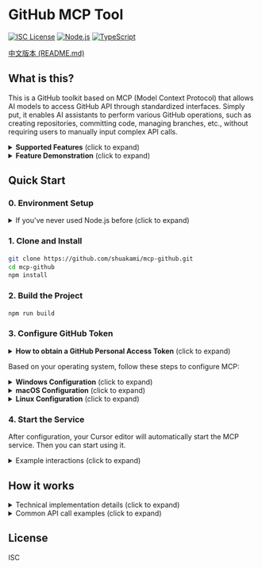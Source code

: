 # GitHub MCP Tool

[![ISC License](https://img.shields.io/badge/License-ISC-4a5568?style=flat-square)](https://opensource.org/licenses/ISC)
[![Node.js](https://img.shields.io/badge/Node.js-18.x-48bb78?style=flat-square)](https://nodejs.org/)
[![TypeScript](https://img.shields.io/badge/TypeScript-5.x-3178c6?style=flat-square)](https://www.typescriptlang.org/)

[中文版本 (README.md)](README.md)

## What is this?

This is a GitHub toolkit based on MCP (Model Context Protocol) that allows AI models to access GitHub API through standardized interfaces. Simply put, it enables AI assistants to perform various GitHub operations, such as creating repositories, committing code, managing branches, etc., without requiring users to manually input complex API calls.

<details>
<summary><b>Supported Features</b> (click to expand)</summary>

- **Repository management**: create, get, list, update, delete
- **Branch operations**: create, get, list, delete
- **Pull Request management**: create, get, list, update, merge
- **Issue management**: create, get, list, update, close
- **User operations**: view following, interaction statistics
- **Code management**: file content, commit history
</details>

<details>
<summary><b>Feature Demonstration</b> (click to expand)</summary>

Here are some core feature demonstrations of the GitHub MCP tool:

<div align="center">

### Repository Creation Demo
<img src="demo/image/new-repository.png" alt="Repository Creation Demo" width="95%" />

### Branch Operations Demo
<img src="demo/image/new-branch.png" alt="Branch Operations Demo" width="95%" />

### Pull Request Management Demo
<img src="demo/image/pr.png" alt="Pull Request Management Demo" width="95%" />

### Issue Tracking Demo
<img src="demo/image/issue.png" alt="Issue Tracking Demo" width="95%" />

</div>

With simple natural language instructions, AI can help you complete all of the above operations without manually writing API calls or operating the GitHub interface in a browser.
</details>

## Quick Start

### 0. Environment Setup

<details>
<summary>If you've never used Node.js before (click to expand)</summary>

1. Install Node.js and npm
   - Visit [Node.js website](https://nodejs.org/)
   - Download and install the LTS (Long Term Support) version
   - Select the default options during installation, which will install both Node.js and npm

2. Verify installation
   - After installation, open Command Prompt (CMD) or PowerShell
   - Type the following commands to confirm successful installation:
     ```bash
     node --version
     npm --version
     ```
   - If version numbers are displayed, the installation was successful

3. Install Git (if not already installed)
   - Visit [Git website](https://git-scm.com/)
   - Download and install Git
   - Use default options during installation
</details>

### 1. Clone and Install

```bash
git clone https://github.com/shuakami/mcp-github.git
cd mcp-github
npm install
```

### 2. Build the Project

```bash
npm run build
```

### 3. Configure GitHub Token

<details>
<summary><b>How to obtain a GitHub Personal Access Token</b> (click to expand)</summary>

1. Visit GitHub's personal access token settings page: https://github.com/settings/tokens
2. Click "Generate new token" → "Generate new token (classic)"
3. Enter a token description, such as "MCP GitHub Tool"
4. For permissions, select at least:
   - `repo` (full access)
   - `user` (user information)
5. Click the "Generate token" button at the bottom of the page
6. **Very important**: Copy the token immediately, as you won't be able to see it again
</details>

Based on your operating system, follow these steps to configure MCP:

<details>
<summary><b>Windows Configuration</b> (click to expand)</summary>

1. In Cursor, open or create the MCP configuration file: `C:\Users\your_username\.cursor\mcp.json`
   - Note: Replace `your_username` with your Windows username (i.e., your computer account name)

2. Add or modify the configuration as follows:

```json
{
  "mcpServers": {
    "github-mcp": {
      "command": "powershell",
      "args": [
        "-WindowStyle",
        "Hidden",
        "-Command",
        "node",
        "C:/Users/your_username/mcp-github/dist/index.js"
      ],
      "env": {
        "GITHUB_TOKEN": "your_github_token"
      }
    }
  }
}
```

> ⚠️ **Important Note**:
> - Replace `your_username` with your Windows username (e.g., `C:/Users/John/mcp-github/...`)
> - Replace `your_github_token` with the token you obtained in the previous step
> - Make sure the path correctly points to your project directory
</details>

<details>
<summary><b>macOS Configuration</b> (click to expand)</summary>

1. In Cursor, open or create the MCP configuration file: `/Users/your_username/.cursor/mcp.json`
   - Note: Replace `your_username` with your macOS username

2. Add or modify the configuration as follows:

```json
{
  "mcpServers": {
    "github-mcp": {
      "command": "bash",
      "args": [
        "-c",
        "node /Users/your_username/mcp-github/dist/index.js"
      ],
      "env": {
        "GITHUB_TOKEN": "your_github_token"
      }
    }
  }
}
```

> ⚠️ **Important Note**:
> - Replace `your_username` with your macOS username (e.g., `/Users/johndoe/mcp-github/...`)
> - Replace `your_github_token` with the token you obtained in the previous step
> - Make sure the path correctly points to your project directory
</details>

<details>
<summary><b>Linux Configuration</b> (click to expand)</summary>

1. In Cursor, open or create the MCP configuration file: `/home/your_username/.cursor/mcp.json`
   - Note: Replace `your_username` with your Linux username

2. Add or modify the configuration as follows:

```json
{
  "mcpServers": {
    "github-mcp": {
      "command": "bash",
      "args": [
        "-c",
        "node /home/your_username/mcp-github/dist/index.js"
      ],
      "env": {
        "GITHUB_TOKEN": "your_github_token"
      }
    }
  }
}
```

> ⚠️ **Important Note**:
> - Replace `your_username` with your Linux username (e.g., `/home/user/mcp-github/...`)
> - Replace `your_github_token` with the token you obtained in the previous step
> - Make sure the path correctly points to your project directory
</details>

### 4. Start the Service

After configuration, your Cursor editor will automatically start the MCP service. Then you can start using it.

<details>
<summary>Example interactions (click to expand)</summary>

You can ask the AI to perform operations like:
- "Create a private repository named test-project"
- "List all my repositories"
- "Create a PR in my-repo from feature branch to main branch"
- "Get the content of README.md file from my-repo"
</details>

## How it works

<details>
<summary>Technical implementation details (click to expand)</summary>

This tool is built on the **MCP (Model Context Protocol)** standard, serving as a bridge between AI models and the GitHub API. It uses **octokit.js** as the underlying GitHub API client and **Zod** for request validation and type checking.

Each GitHub operation is encapsulated as a standardized MCP tool, receiving structured parameters and returning formatted results. Response data is intelligently processed, automatically removing redundant information, extracting key content, and converting to a **human-readable format**. 

This approach allows AI models to easily understand complex data structures returned by the GitHub API and interact with users in a more natural way.
</details>

<details>
<summary>Common API call examples (click to expand)</summary>

Create Repository:
```javascript
{
  name: "awesome-project",
  description: "My awesome project",
  isPrivate: true
}
```

Create Pull Request:
```javascript
{
  owner: "shuakami",
  repo: "awesome-project",
  title: "Add new feature",
  head: "feature-branch",
  base: "main",
  body: "This PR adds a new cool feature"
}
```

Get File Content:
```javascript
{
  owner: "shuakami",
  repo: "awesome-project",
  path: "README.md"
}
```
</details>

## License

ISC 